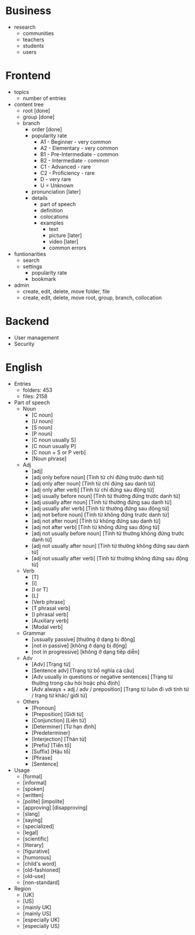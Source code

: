 # Business

-   research
    -   communities
    -   teachers
    -   students
    -   users

# Frontend

-   topics
    -   number of entries
-   content tree
    -   root [done]
    -   group [done]
    -   branch
        -   order [done] <!-- based on frequency -->
        -   popularity rate <!-- by cambridge -->
            -   A1 - Beginner - very common
            -   A2 - Elementary - very common
            -   B1 - Pre-Intermediate - common
            -   B2 - Intermediate - common
            -   C1 - Advanced - rare
            -   C2 - Proficiency - rare
            -   D - very rare
            -   U = Unknown
        -   pronunciation [later] <!-- US as default -->
        -   details
            -   part of speech
            -   definition
            -   colocations
            -   examples
                -   text
                -   picture [later]
                -   video [later]
                -   common errors
-   funtionarities
    -   search
    -   settings
        -   popularity rate
        -   bookmark
-   admin
    -   create, edit, delete, move folder, file
    -   create, edit, delete, move root, group, branch, collocation

# Backend

-   User management
-   Security

# English

-   Entries
    -   folders: 453 <!-- 83,352 bytes -->
    -   files: 2158
-   Part of speech
    -   Noun
        -   [C noun]
        -   [U noun]
        -   [S noun]
        -   [P noun]
        -   [C noun usually S] <!-- Danh từ thường ở dạng số ít -->
        -   [C noun usually P] <!-- Danh từ thường ở dạng số nhiều -->
        -   [C noun + S or P verb] <!--  Danh từ đếm được + động từ số ít/nhiều -->
        -   [Noun phrase] <!-- Cụm danh từ -->
    -   Adj
        -   [adj]
        -   [adj only before noun] [Tính từ chỉ đứng trước danh từ]
        -   [adj only after noun] [Tính từ chỉ đứng sau danh từ]
        -   [adj only after verb] [Tính từ chỉ đứng sau động từ]
        -   [adj usually before noun] [Tính từ thường đứng trước danh từ]
        -   [adj usually after noun] [Tính từ thường đứng sau danh từ]
        -   [adj usually afer verb] [Tính từ thường đứng sau động từ]
        -   [adj not before noun] [Tính từ không đứng trước danh từ]
        -   [adj not after noun] [Tính từ không đứng sau danh từ]
        -   [adj not after verb] [Tính từ không đứng sau động từ]
        -   [adj not usually before noun] [Tính từ thường không đứng trước danh từ]
        -   [adj not usually after noun] [Tính từ thường không đứng sau danh từ]
        -   [adj not usually after verb] [Tính từ thường không đứng sau động từ]
    -   Verb
        -   [T]
        -   [I]
        -   [I or T]
        -   [L] <!-- linking verb -->
        -   [Verb phrase]
        -   [T phrasal verb]
        -   [I phrasal verb]
        -   [Auxiliary verb] <!-- Trợ động từ -->
        -   [Modal verb] <!-- Động từ khuyết thiếu -->
    -   Grammar
        -   [ussually passive] [thường ở dạng bị động]
        -   [not in passive] [không ở dạng bị động]
        -   [not in progressive] [không ở dạng tiếp diễn]
    -   Adv
        -   [Adv] [Trạng từ]
        -   [Sentence adv] [Trạng từ bổ nghĩa cả câu]
        -   [Adv usually in questions or negative sentences] [Trạng từ thường trong câu hỏi hoặc phủ định]
        -   [Adv always + adj / adv / preposition] [Trạng từ luôn đi với tính từ / trạng từ khác/ giới từ]
    -   Others
        -   [Pronoun]
        -   [Preposition] [Giới từ]
        -   [Conjunction] [Liên từ]
        -   [Determiner] [Từ hạn định]
        -   [Predeterminer] <!-- Từ chỉ định -->
        -   [Interjection] [Thán từ]
        -   [Prefix] [Tiền tố]
        -   [Suffix] [Hậu tố]
        -   [Phrase]
        -   [Sentence]
-   Usage <!-- may include especially -->
    -   [formal]
    -   [informal]
    -   [spoken]
    -   [written]
    -   [polite] [impolite]
    -   [approving] [disapproving]
    -   [slang] <!-- done -->
    -   [saying]
    -   [specialized] <!-- done -->
    -   [legal]
    -   [scientific]
    -   [literary] <!-- done -->
    -   [figurative] <!-- done -->
    -   [humorous]
    -   [child's word] <!-- done -->
    -   [old-fashioned] <!-- done -->
    -   [old-use] <!-- done -->
    -   [non-standard] <!-- done -->
-   Region
    -   [UK]
    -   [US]
    -   [mainly UK] <!-- done -->
    -   [mainly US] <!-- done -->
    -   [especially UK]
    -   [especially US]
